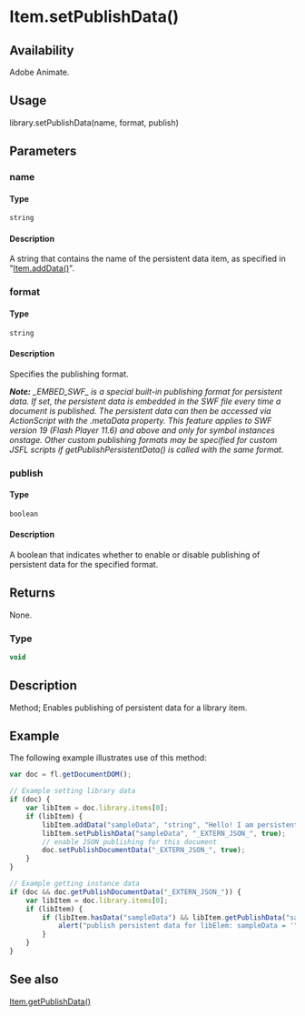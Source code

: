 # Item.setPublishData()

## Availability

Adobe Animate.

## Usage

library.setPublishData(name, format, publish)

## Parameters

### **name**

#### Type

```typescript
string
```

#### Description

A string that contains the name of the persistent data item, as specified in "[Item.addData()](../Item_object/Item.md)".

### **format**

#### Type

```typescript
string
```

#### Description

Specifies the publishing format.

***Note:** \_EMBED\_SWF\_ is a special built-in publishing format for persistent data. If set, the persistent data is embedded in the SWF file every time a document is published. The persistent data can then be accessed via ActionScript with the*
*.metaData property. This feature applies to SWF version 19 (Flash Player 11.6) and above and only for symbol instances onstage. Other custom publishing formats may be specified for custom JSFL scripts if getPublishPersistentData() is called with the same format.*

### **publish**

#### Type

```typescript
boolean
```

#### Description

A boolean that indicates whether to enable or disable publishing of persistent data for the specified format.

## Returns

None.

### Type

```typescript
void
```

## Description

Method; Enables publishing of persistent data for a library item.

## Example

The following example illustrates use of this method:

```javascript
var doc = fl.getDocumentDOM();

// Example setting library data
if (doc) {
    var libItem = doc.library.items[0];
    if (libItem) {
        libItem.addData("sampleData", "string", "Hello! I am persistent Data.");
        libItem.setPublishData("sampleData", "_EXTERN_JSON_", true);
        // enable JSON publishing for this document
        doc.setPublishDocumentData("_EXTERN_JSON_", true);
    }
}

// Example getting instance data
if (doc && doc.getPublishDocumentData("_EXTERN_JSON_")) {
    var libItem = doc.library.items[0];
    if (libItem) {
        if (libItem.hasData("sampleData") && libItem.getPublishData("sampleData", "_EXTERN_JSON_")) {
            alert("publish persistent data for libElem: sampleData = '" + libItem.getData("sampleData") + "'");
        }
    }
}
```

## See also

[Item.getPublishData()](../Item_object/Item2.md)
